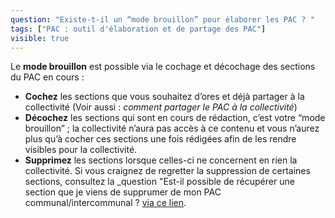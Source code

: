 ```yaml
---
question: "Existe-t-il un “mode brouillon” pour élaborer les PAC ? "
tags: ["PAC : outil d'élaboration et de partage des PAC"]
visible: true
---
```



Le **mode brouillon** est possible via le cochage et décochage des sections du PAC en cours : 
- **Cochez** les sections que vous souhaitez d’ores et déjà partager à la collectivité (Voir aussi : _comment partager le PAC à la collectivité_) 
- **Décochez** les sections qui sont en cours de rédaction, c’est votre “mode brouillon” ; la collectivité n’aura pas accès à ce contenu et vous n’aurez plus qu’à cocher ces sections une fois rédigées afin de les rendre visibles pour la collectivité.
- **Supprimez** les sections lorsque celles-ci ne concernent en rien la collectivité. Si vous craignez de regretter la suppression de certaines sections, consultez la _question "Est-il possible de récupérer une section que je viens de supprumer de mon PAC communal/intercommunal ? [via ce lien](https://docurba.beta.gouv.fr/faq?recherche=est-il%20possible%20de%20r%C3%A9cup%C3%A9rer%20une%20section). 
